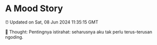 # A Mood Story

⏰ Updated on Sat, 08 Jun 2024 11:35:15 GMT

💭 Thought: Pentingnya istirahat: seharusnya aku tak perlu terus-terusan ngoding.

